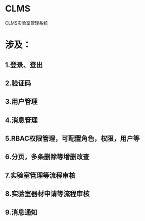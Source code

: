 # CLMS

CLMS实验室管理系统

# 涉及：
## 1.登录、登出
## 2.验证码
## 3.用户管理
## 4.消息管理
## 5.RBAC权限管理，可配置角色，权限，用户等
## 6.分页，多条删除等增删改查
## 7.实验室管理等流程审核
## 8.实验室器材申请等流程审核
## 9.消息通知